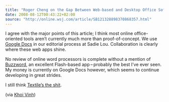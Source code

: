 ```yaml
---
title: "Roger Cheng on the Gap Between Web-based and Desktop Office Software"
date: 2008-08-12T00:43:22+02:00
source: "http://online.wsj.com/article/SB121328898370868357.html"
---
```


I agree with the major points of this article; I think most online office-oriented tools aren’t currently much more than proof-of-concept. We use [Google Docs](http://docs.google.com/) in our editorial process at Sadie Lou. Collaboration is clearly where these web apps shine.

No review of online word processors is complete without a mention of [Buzzword](https://buzzword.acrobat.com/), an excellent Flash-based app – probably the best I’ve ever seen. My money is currently on Google Docs however, which seems to continue developing in great strides.

I still think [Textile’s the shit](http://textile.thresholdstate.com/).

(via [Khoi Vinh](http://subtraction.com/))
